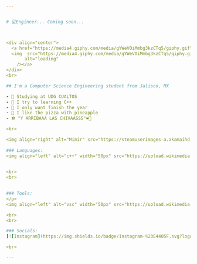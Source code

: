 ```yaml
---


# 💻Engineer... Coming soon...



<div align="center">
  <a href="https://media4.giphy.com/media/gYWeVOiMmbg3kzCTq5/giphy.gif">
  <img  src="https://media4.giphy.com/media/gYWeVOiMmbg3kzCTq5/giphy.gif"
       alt="loading" 
    /></a>
</div>
<br>

## I'm a Computer Science Engineering student from Jalisco, MX

- 📖 Studying at UDG CUALTOS
- 🦾 I try to learning C++
- 🙏 I only want finish the year
- 🍕 I like the pizza with pineapple
- ⚽ "Y ARRIBAAA LAS CHIVAASSS"❤️💙

<br>

<img align="right" alt="Mimir" src="https://steamuserimages-a.akamaihd.net/ugc/861738022413745366/0CFBCA54384EB970C7BFAD49F37A27FC19420234/?imw=5000&imh=5000&ima=fit&impolicy=Letterbox&imcolor=%23000000&letterbox=false" width="600" />
  
### Languages:
<img align="left" alt="c++" width="50px" src="https://upload.wikimedia.org/wikipedia/commons/thumb/1/18/ISO_C%2B%2B_Logo.svg/1822px-ISO_C%2B%2B_Logo.svg.png" />  

  
<br> 
<br>
 

### Tools:  
</p>
<img align="left" alt="vsc" width="50px" src="https://upload.wikimedia.org/wikipedia/commons/thumb/9/9a/Visual_Studio_Code_1.35_icon.svg/2048px-Visual_Studio_Code_1.35_icon.svg.png" /> 

<br>
<br>

### Socials:
[![Instagram](https://img.shields.io/badge/Instagram-%23E4405F.svg?logo=Instagram&logoColor=white](https://upload.wikimedia.org/wikipedia/commons/thumb/a/a5/Instagram_icon.png/480px-Instagram_icon.png))](https://www.instagram.com/eduardotec05/) 

<br>

---
```

